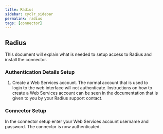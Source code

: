 ```yaml
---
title: Radius
sidebar: cyclr_sidebar
permalink: radius
tags: [connector]
---
```


## Radius ##

This document will explain what is needed to setup access to Radius and install the connector.

### Authentication Details Setup ###
1. Create a Web Services account. The normal account that is used to login to the web interface will not authenticate. Instructions on how to create a Web Services account can be seen in the documentation that is given to you by your Radius support contact.

### Connector Setup ###
In the connector setup enter your Web Services account username and password. The connector is now authenticated.